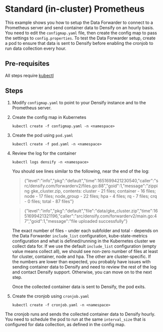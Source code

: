 # Standard (in-cluster) Prometheus

This example shows you how to setup the Data Forwarder to connect to a Prometheus server and send container data to Densify on an hourly basis. You need to edit the `configmap.yaml` file, then create the config map to pass the settings to `config.properties`. To test the Data Forwarder setup, create a pod to ensure that data is sent to Densify before enabling the cronjob to run data collection every hour.

## Pre-requisites

All steps require [kubectl](https://kubernetes.io/docs/tasks/tools/#kubectl)

## Steps

1. Modify `configmap.yaml` to point to your Densify instance and to the Prometheus server.

2. Create the config map in Kubernetes
    
    `kubectl create -f configmap.yaml -n <namespace>`
	
3. Create the pod using `pod.yaml`
    
    `kubectl create -f pod.yaml -n <namespace>`
	
4. Review the log for the container
	
	`kubectl logs densify -n <namespace>`
	
	You should see lines similar to the following, near the end of the log:
	
	> {"level":"info","pkg":"default","time":1651699421230540,"caller":"src/densify.com/forwarderv2/files.go:88","goid":1,"message":"zipping gke_cluster.zip, contents: cluster - 21 files; container - 16 files; node - 17 files; node_group - 22 files; hpa - 4 files; rq - 7 files; crq - 0 files; total - 87 files"}
	
	> {"level":"info","pkg":"default","file":"data/gke_cluster.zip","time":1651699421321196,"caller":"src/densify.com/forwarderv2/main.go:47","goid":1,"message":"file uploaded successfully"}
	
	The exact number of files - under each subfolder and total - depends on the Data Forwarder `include_list` configuration, kube-state-metrics configuration and what is defined/running in the Kubernetes cluster we collect data for. If we use the default `include_list` configuration (empty value means collect all), we should see non-zero number of files at least for cluster, container, node and hpa. The other are cluster-specific.
	If the numbers are lower than expected, you probably have issues with sending container data to Densify and need to review the rest of the log and contact Densify support. Otherwise, you can move on to the next step.
	
	Once the collected container data is sent to Densify, the pod exits.
		
5. Create the cronjob using `cronjob.yaml`
    
    `kubectl create -f cronjob.yaml -n <namespace>`

The cronjob runs and sends the collected container data to Densify hourly.
You need to schedule the pod to run at the same `interval_size` that is configured for data collection, as defined in the config map.
